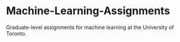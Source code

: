 # Machine-Learning-Assignments
Graduate-level assignments for machine learning at the University of Toronto.
